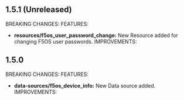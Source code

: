 ## 1.5.1 (Unreleased)

BREAKING CHANGES:
FEATURES:
* **resources/f5os_user_password_change:** New Resource added for changing F5OS user passwords.
IMPROVEMENTS:

## 1.5.0

BREAKING CHANGES:
FEATURES:
* **data-sources/f5os_device_info:** New Data source added.
IMPROVEMENTS: